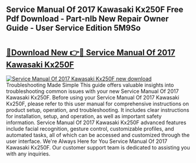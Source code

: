 ## Service Manual Of 2017 Kawasaki Kx250F Free Pdf Download - Part-nIb New Repair Owner Guide - User Service Edition 5M9So

# <h2><a href="http://bc67301.oget.top/?id=Service+Manual+Of+2017+Kawasaki+Kx250F">🔗Download New 👉🔴 Service Manual Of 2017 Kawasaki Kx250F</a></h2>

[![Service Manual Of 2017 Kawasaki Kx250F new download](https://i.imgur.com/5g1atiW.png)](http://bc67301.oget.top/?id=Service+Manual+Of+2017+Kawasaki+Kx250F)
Troubleshooting Made Simple This guide offers valuable insights into troubleshooting common issues with your new Service Manual Of 2017 Kawasaki Kx250F. Before using your Service Manual Of 2017 Kawasaki Kx250F, please refer to this user manual for comprehensive instructions on product setup, operation, and troubleshooting. It includes clear instructions for installation, setup, and operation, as well as important safety information. Service Manual Of 2017 Kawasaki Kx250F advanced features include facial recognition, gesture control, customizable profiles, and automated tasks, all of which can be accessed and customized through the user interface. We're Always Here for You Service Manual Of 2017 Kawasaki Kx250F. Our customer support team is dedicated to assisting you with any inquiries.
